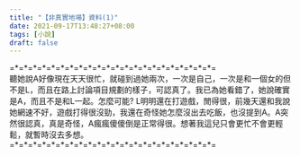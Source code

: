 ```yaml
---
title: "【非真實地場】資料(1)"
date: 2021-09-17T13:48:27+08:00
tags: [小說]
draft: false
---
```


=\*=\*=\*=\*=\*=\*=\*=\*=\*=\*=\*=\*=\*=\*=\*=\*=\*=\*=\*=\*=\*=\*=  
聽她說A好像現在天天很忙，就碰到過她兩次，一次是自己，一次是和一個女的但不是L，而且在路上討論項目規劃的樣子，可認真了。我已為她看錯了，她說確實是A，而且不是和L一起。怎麼可能? L明明還在打遊戲，閒得很，前幾天還和我說她網速不好，遊戲打得很沒勁，我還在奇怪她怎麼沒出去吃飯，也沒提到A。A突然很認真，真是奇怪，A瘋瘋傻傻倒是正常得很。想著我這兒只會更忙不會更輕鬆，就暫時沒去多想。  
=\*=\*=\*=\*=\*=\*=\*=\*=\*=\*=\*=\*=\*=\*=\*=\*=\*=\*=\*=\*=\*=\*=  

